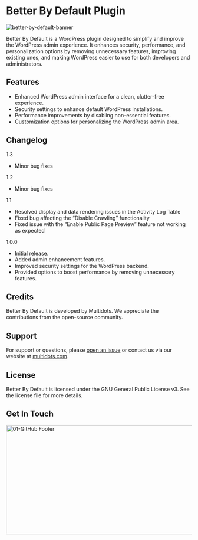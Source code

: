 # Better By Default Plugin
![better-by-default-banner](https://github.com/user-attachments/assets/133b8d8b-adea-483e-bf2b-60ee0d3116d0)

Better By Default is a WordPress plugin designed to simplify and improve the WordPress admin experience. It enhances security, performance, and personalization options by removing unnecessary features, improving existing ones, and making WordPress easier to use for both developers and administrators.

## Features

- Enhanced WordPress admin interface for a clean, clutter-free experience.
- Security settings to enhance default WordPress installations.
- Performance improvements by disabling non-essential features.
- Customization options for personalizing the WordPress admin area.

## Changelog
1.3 
* Minor bug fixes

1.2 
* Minor bug fixes

1.1 
* Resolved display and data rendering issues in the Activity Log Table
* Fixed bug affecting the “Disable Crawling” functionality
* Fixed issue with the “Enable Public Page Preview” feature not working as expected

1.0.0 
* Initial release.
* Added admin enhancement features.
* Improved security settings for the WordPress backend.
* Provided options to boost performance by removing unnecessary features.

## Credits
Better By Default is developed by Multidots. We appreciate the contributions from the open-source community.

## Support
For support or questions, please [open an issue](https://github.com/multidots/better-by-default/issues) or contact us via our website at [multidots.com](http://multidots.com/).

## License
Better By Default is licensed under the GNU General Public License v3. See the license file for more details.


## Get In Touch
<a href="https://www.multidots.com/contact-us/" rel="nofollow"><img width="1692" height="296" alt="01-GitHub Footer" src="https://github.com/user-attachments/assets/6b9d63e7-3990-472d-acb9-5e4e51b446fc" /></a>
